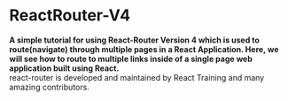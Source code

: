 # ReactRouter-V4

<b>
A simple tutorial for using React-Router Version 4 which is used to route(navigate) through multiple pages in a React Application.
Here, we will see how to  route to multiple links inside of a single page web application built using React.
</b>

<span style = "display:block;">
react-router is developed and maintained by React Training and many amazing contributors.
</span>


